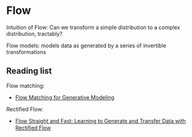 # Flow

Intuition of Flow: Can we transform a simple distribution to a complex distribution, tractably?

Flow models: models data as generated by a series of invertible transformations

## Reading list

Flow matching:
- [Flow Matching for Generative Modeling](https://arxiv.org/pdf/2210.02747)

Rectified Flow:
- [Flow Straight and Fast: Learning to Generate and Transfer Data with Rectiﬁed Flow](https://arxiv.org/pdf/2209.03003)